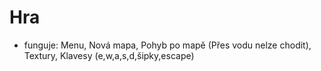 # Hra


- funguje:
Menu,
Nová mapa,
Pohyb po mapě (Přes vodu nelze chodit),
Textury,
Klavesy (e,w,a,s,d,šipky,escape)

